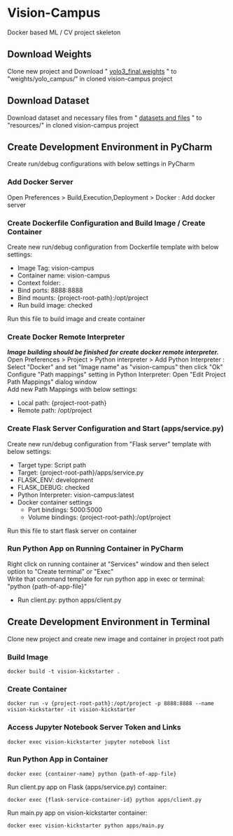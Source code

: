 # Vision-Campus
Docker based ML / CV project skeleton
## Download Weights
Clone new project and Download " [yolo3_final.weights]() " to "weights/yolo_campus/" in cloned vision-campus project
## Download Dataset
Download dataset and necessary files from " [datasets and files]() " to "resources/" in cloned vision-campus project
## Create Development Environment in PyCharm
Create run/debug configurations with below settings in PyCharm
### Add Docker Server
Open Preferences > Build,Execution,Deployment > Docker : Add docker server
### Create Dockerfile Configuration and Build Image / Create Container
Create new run/debug configuration from Dockerfile template with below settings:
- Image Tag: vision-campus
- Container name: vision-campus
- Context folder: .
- Bind ports: 8888:8888
- Bind mounts: {project-root-path}:/opt/project
- Run build image: checked  

Run this file to build image and create container
### Create Docker Remote Interpreter
**_Image building should be finished for create docker remote interpreter._**  
Open Preferences > Project > Python interpreter > Add Python Interpreter : Select "Docker" and set "Image name" as "vision-campus" then click "Ok"  
Configure "Path mappings" setting in Python Interpreter: Open "Edit Project Path Mappings" dialog window  
Add new Path Mappings with below settings:
- Local path: {project-root-path}
- Remote path: /opt/project
### Create Flask Server Configuration and Start (apps/service.py)
Create new run/debug configuration from "Flask server" template with below settings:
- Target type: Script path
- Target: {project-root-path}/apps/service.py
- FLASK_ENV: development
- FLASK_DEBUG: checked
- Python Interpreter: vision-campus:latest
- Docker container settings 
    - Port bindings: 5000:5000
    - Volume bindings: {project-root-path}:/opt/project
  
Run this file to start flask server on container
### Run Python App on Running Container in PyCharm
Right click on running container at "Services" window and then select option to "Create terminal" or "Exec"  
Write that command template for run python app in exec or terminal: "python {path-of-app-file}"
- Run client.py: python apps/client.py

## Create Development Environment in Terminal
Clone new project and create new image and container in project root path
### Build Image
```
docker build -t vision-kickstarter .
```
### Create Container
```
docker run -v {project-root-path}:/opt/project -p 8888:8888 --name vision-kickstarter -it vision-kickstarter
```
### Access Jupyter Notebook Server Token and Links
```
docker exec vision-kickstarter jupyter notebook list
```
### Run Python App in Container
```
docker exec {container-name} python {path-of-app-file}
```
Run client.py app on Flask (apps/service.py) container:
```
docker exec {flask-service-container-id} python apps/client.py
```
Run main.py app on vision-kickstarter container:
```
docker exec vision-kickstarter python apps/main.py
```
